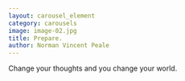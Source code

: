 ```yaml
---
layout: carousel_element
category: carousels
image: image-02.jpg
title: Prepare.
author: Norman Vincent Peale
---
```

Change your thoughts and you change your world.
